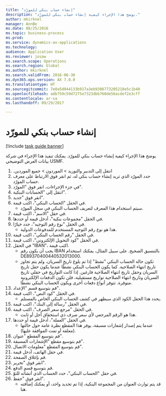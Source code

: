 ```yaml
--- 
title: "إنشاء حساب بنكي للمورّد"
description: "يوضح هذا الإجراء كيفية إنشاء حساب بنكي للمورّد."
author: mkirknel
manager: AnnBe
ms.date: 08/25/2016
ms.topic: business-process
ms.prod: 
ms.service: dynamics-ax-applications
ms.technology: 
audience: Application User
ms.reviewer: josaw
ms.search.scope: Operations
ms.search.region: Global
ms.author: mkirknel
ms.search.validFrom: 2016-06-30
ms.dyn365.ops.version: AX 7.0.0
ms.translationtype: HT
ms.sourcegitcommit: 7e0a5d044133b917a3eb9386773205218e5c1b40
ms.openlocfilehash: adb759c59d7275e7323dbb760de56acdef2e3cff
ms.contentlocale: ar-sa
ms.lasthandoff: 09/29/2017

---
```

# <a name="create-a-vendor-bank-account"></a>إنشاء حساب بنكي للمورّد

[!include [task guide banner](../../includes/task-guide-banner.md)]

يوضح هذا الإجراء كيفية إنشاء حساب بنكي للمورّد. يمكنك تنفيذ هذا الإجراء في شركة بيانات العرض التوضيحي USMF.

1. انتقل إلى ‏‫التدبير والتوريد > الموردون > جميع الموردين.
2. حدد المورّد الذي تريد إنشاء حساب بنكي له، ثم انقر فوق الارتباط على معرف حساب المورّد.
3. في جزء الإجراءات، انقر فوق "المورّد".
4. انتقل إلى "الحسابات البنكية".
5. انقر فوق "جديد".
6. في الحقل "الحساب البنكي"، اكتب قيمة.
    * سيتم استخدام هذا المعرف لتعريف الحساب البنكي في سجل المورّد.  
7. في حقل "الاسم"، اكتب قيمة.
8. في الحقل "مجموعات بنكية‬"، أدخل قيمة أو حددها.
9. في الحقل "نوع رقم التوجيه"، حدد خيارًا.
    * هذا هو نوع رقم التوجيه المستخدم للمدفوعات الدولية.  
10. في الحقل "رقم الحساب البنكي"، اكتب قيمة.
11. في الحقل "كود التحويل الإلكتروني‬"، اكتب قيمة.
12. في الحقل "IBAN‬"، اكتب قيمة.
    * يجب أن يكون رقم IBAN بالتنسيق الصحيح. على سبيل المثال، يمكنك استخدام DE89370400440532013000.  
    * تكون حالة الحساب البنكي "نشط" إذا تم بلوغ تاريخ السريان، ولم يتم تجاوز تاريخ انتهاء الصلاحية. كما يكون الحساب البنكي نشطًا عندما يكون حقل تاريخ السريان وحقل تاريخ انتهاء الصلاحية فارغين. إذا كانت التواريخ في حقلي تاريخ السريان وتاريخ انتهاء الصلاحية تواريخ مستقبلية، فلن تكون الدفعات الإلكترونية متوفرة. تتوفر أنواع دفعات أخرى ويكون الحساب البنكي نشطًا.  
13. قم بتوسيع قسم "الإعداد".
14. في الحقل "كود النص‬"، اكتب قيمة.
    * يحدد هذا الحقل الكود الذي سيظهر في كشف الحساب البنكي الخاص بالمستلم.  
15. في الحقل "رسالة إلى البنك"، اكتب قيمة.
16. في الحقل "مرجع سعر الصرف"، اكتب قيمة.
    * هذا هو الرقم المرجعي لأي سعر صرف ذي استحقاق آجل أو ثابت.  
17. في الحقل "العملة"، أدخل قيمة أو حددها.
    * عندما يتم إصدار إشعارات مسبقة، يوفر هذا المقطع نظرة عامة حول حالتها (معلقة أو تمت الموافقة عليها).  
18. قم بتوسيع المقطع "عنوان".
19. قم بتوسيع مقطع "الإشعارات المسبقة‬".
20. ‏‫قم بتوسيع المقطع "معلومات الاتصال‬‬".
21. في حقل الهاتف، أدخل قيمة.
22. قم بإغلاق الصفحة.
23. انقر فوق "تحرير".
24. قم بتوسيع قسم الدفع.
25. في حقل "الحساب البنكي"، حدد الحساب الذي أنشأته للتوّ.
26. انقر فوق "حفظ".
    * قد يتم توارث العنوان من المجموعة البنكية، إذا تم تحديد واحد، أو يمكنك إضافته هنا.  


